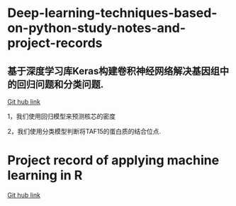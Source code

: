 # Deep-learning-techniques-based-on-python-study-notes-and-project-records

## 基于深度学习库Keras构建卷积神经网络解决基因组中的回归问题和分类问题. 
[Git hub link](https://github.com/JoneSu1/Deep-learning-techniques-based-on-python-study-notes-and-project-records/blob/a85ab3be27891d632793268c638240076df2c687/Deep%20learning%20applying%20at%20genomic%20and%20basically%20knowledge%20/Keras_DNA%20traning%20project.md)

1，我们使用回归模型来预测核芯的密度

2，我们使用分类模型判断将TAF15的蛋白质的结合位点.

# Project record of applying machine learning in R

[Git hub link](https://github.com/JoneSu1/R-based-machine-learning-projects/tree/master)
